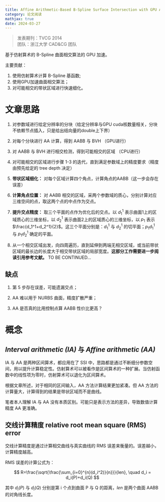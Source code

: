 ```yaml
---
title: Affine Arithmetic-Based B-Spline Surface Intersection with GPU Acceleration 阅读
category: 论文阅读
mathjax: true
date: 2024-03-27
---
```


>发表期刊：TVCG 2014 \
>团队：浙江大学 CAD&CG 团队

基于仿射算术的 B-Spline 曲面相交算法的 GPU 加速。

主要贡献：

1. 使用仿射算术计算 B-Spline 基函数;
2. 使用GPU加速曲面相交算法；
3. 对可能相交的带状区域进行快速细化。

# 文章思路

1. 对参数域进行给定分辨率的分块（给定分辨率与GPU cuda核数量相关，分块不依赖节点插入，只是给出结向量的double上下界）

2. 对每个分块进行 AA 计算，得到 AABB 与 BVH （GPU进行）

3. 对 AABB 与 BVH 进行相交检测，得到可能相交的区域 （CPU进行）

4. 对可能相交的区域进行步骤 1-3 的迭代，直到满足参数域上的精度要求（精度由预先给定的 tree depth 决定）

5. **带状区域细化：** 对每个区域计算四个角点，计算角点的AABB（这一步会存在误差）

6. **计算角点位置：** 对 AABB 相交的区域，采两个参数域的质心，分别计算对应三维空间的点，取这两个点的中点作为交点。

7. **提升交点精度：** 取三个平面的点作为优化后的交点。以 $d_1^1$ 表示曲面1上的区域质心的三维坐标，以 $d_2^1$ 表示曲面2上的区域质心的三维坐标，以 $p_1$ 表示 $\frac{d_1^1+d_2^1}{2}$。这三个平面分别是：$d_1^1$ 与 $d_2^1$ 的切平面；$p_1d_1^1$ 与 $p_1d_2^1$ 确定的平面。

8. 从一个相交区域出发，向四周遍历，直到延伸到两端无相交区域，或当前带状区域的最长边的长度大于相交带状区域的局部宽度。**这部分工作需要进一步阅读引用参考文献。** TO BE CONTINUED...

## 缺点

1. 第 5 步存在误差，可能遗漏交点；

2. AA 难以用于 NURBS 曲面，精度扩散严重；

2. AA 是否真的比用控制点算 AABB 性价比更高？

# 概念

## *Interval arithmetic (IA)* 与 *Affine arithmetic (AA)*

IA 与 AA 是两种区间算术，都应用在了 SSI 中，思路都是通过不断细分参数空间，用以提升计算稳定性。仿射算术可以被看作是区间算术的一种扩展。当仿射函数中的线性项为零时，仿射算术可以退化为区间算术。

根据文章所述，对于相同的区间输入，AA 方法计算结果更加紧凑。但 AA 方法的计算量大，计算得到的结果是带状区域而不是曲线。

笔者本人理解 IA 与 AA 没有本质区别。可能只是表示方法的差异，导致数值计算精度 AA 更准确。

## 交线计算精度 relative root mean square (RMS) error

交线计算精度是通过计算相交曲线与真实曲线的 RMS 误差来衡量的。误差越小，计算精度越高。

RMS 误差的计算公式为：

$$
R=\frac{\sqrt{\frac{\sum_{i=0}^{n}(d_i^2)}{n}}}{len}, \quad
d_i = d_i(P)+d_i(Q)
$$

其中 $d_i(P)$ 与 $d_i(Q)$ 分别是第 i 个点到曲面 P 与 Q 的距离，$len$ 是两个曲面 AABB 的对角线长度。
